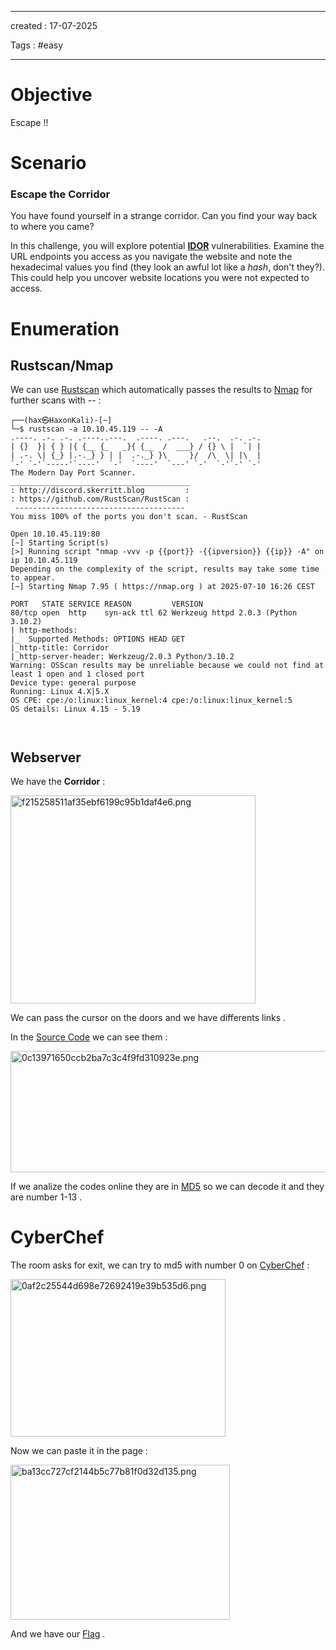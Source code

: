 - - - 
created : 17-07-2025 

Tags : #easy  
- - - 
# Objective

Escape !! 
# Scenario

### Escape the Corridor

You have found yourself in a strange corridor. Can you find your way back to where you came?

In this challenge, you will explore potential **[IDOR](../../3%20-%20Tags/Hacking%20Concepts/IDOR.md)** vulnerabilities. Examine the URL endpoints you access as you navigate the website and note the hexadecimal values you find (they look an awful lot like a *hash*, don't they?). This could help you uncover website locations you were not expected to access.

# Enumeration
## Rustscan/Nmap

We can use [Rustscan](../../3%20-%20Tags/Hacking%20Tools/Rustscan.md) which automatically passes the results to [Nmap](../../3%20-%20Tags/Hacking%20Tools/Nmap.md) for further scans with -- :

```
┌──(hax㉿HaxonKali)-[~]
└─$ rustscan -a 10.10.45.119 -- -A
.----. .-. .-. .----..---.  .----. .---.   .--.  .-. .-.
| {}  }| { } |{ {__ {_   _}{ {__  /  ___} / {} \ |  `| |
| .-. \| {_} |.-._} } | |  .-._} }\     }/  /\  \| |\  |
`-' `-'`-----'`----'  `-'  `----'  `---' `-'  `-'`-' `-'
The Modern Day Port Scanner.
________________________________________
: http://discord.skerritt.blog         :
: https://github.com/RustScan/RustScan :
 --------------------------------------
You miss 100% of the ports you don't scan. - RustScan

Open 10.10.45.119:80
[~] Starting Script(s)
[>] Running script "nmap -vvv -p {{port}} -{{ipversion}} {{ip}} -A" on ip 10.10.45.119
Depending on the complexity of the script, results may take some time to appear.
[~] Starting Nmap 7.95 ( https://nmap.org ) at 2025-07-10 16:26 CEST

PORT   STATE SERVICE REASON         VERSION
80/tcp open  http    syn-ack ttl 62 Werkzeug httpd 2.0.3 (Python 3.10.2)
| http-methods: 
|_  Supported Methods: OPTIONS HEAD GET
|_http-title: Corridor
|_http-server-header: Werkzeug/2.0.3 Python/3.10.2
Warning: OSScan results may be unreliable because we could not find at least 1 open and 1 closed port
Device type: general purpose
Running: Linux 4.X|5.X
OS CPE: cpe:/o:linux:linux_kernel:4 cpe:/o:linux:linux_kernel:5
OS details: Linux 4.15 - 5.19



```

## Webserver

We have the **Corridor** :

<img src="../../Flameshots/f215258511af35ebf6199c95b1daf4e6.png" alt="f215258511af35ebf6199c95b1daf4e6.png" width="392" height="333" class="jop-noMdConv">

We can pass the cursor on the doors and we have differents links .

In the [Source Code](../../3%20-%20Tags/Hacking%20Concepts/Source%20Code.md) we can see them :

<img src="../../Flameshots/0c13971650ccb2ba7c3c4f9fd310923e.png" alt="0c13971650ccb2ba7c3c4f9fd310923e.png" width="564" height="194" class="jop-noMdConv">

If we analize the codes online they are in [MD5](../../3%20-%20Tags/Hacking%20Concepts/MD5.md) so we can decode it and they are number 1-13 .

# CyberChef 

The room asks for exit, we can try to md5 with number 0 on [CyberChef](../../3%20-%20Tags/Hacking%20Tools/CyberChef.md) :

<img src="../../Flameshots/0af2c25544d698e72692419e39b535d6.png" alt="0af2c25544d698e72692419e39b535d6.png" width="344" height="252" class="jop-noMdConv">

Now we can paste it in the page :

<img src="../../Flameshots/ba13cc727cf2144b5c77b81f0d32d135.png" alt="ba13cc727cf2144b5c77b81f0d32d135.png" width="351" height="248">

And we have our [Flag](../../3%20-%20Tags/Hacking%20Concepts/Flag.md) .